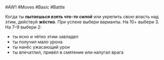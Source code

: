 #AW1 #Moves #Basic #Battle 

Когда ты ***пытаешься взять что-то силой*** или укрепить свою власть над этим, действуй **жёстко**. При успехе выбери варианты. На 10+ выбери 3. На 7–9 выбери 2:
- ты ясно и чётко этим завладел
- ты получил мало урона
- ты нанёс ужасающий урон
- ты впечатлил, привёл в смятение или напугал врага